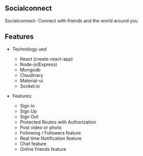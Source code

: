 ## Socialconnect
Socialconnect-  Connect with friends and the world around you

## Features

* Technology ued
  * React (create-react-app)
  * Node-js(Express)
  * Mongodb
  * Cloudinary
  * Material-ui
  * Socket.io
  
* Features:
  * Sign In
  * Sign Up
  * Sign Out
  * Protected Routes with Authorization
  * Post video or photo
  * Following / Followers feature
  * Real time Notification feature
  * Chat feature
  * Online friends feature
